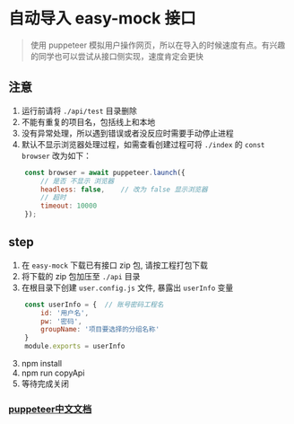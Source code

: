 # 自动导入 easy-mock 接口

> 使用 puppeteer 模拟用户操作网页，所以在导入的时候速度有点。有兴趣的同学也可以尝试从接口侧实现，速度肯定会更快

## 注意
1. 运行前请将 `./api/test` 目录删除
2. 不能有重复的项目名，包括线上和本地
3. 没有异常处理，所以遇到错误或者没反应时需要手动停止进程
4. 默认不显示浏览器处理过程，如需查看创建过程可将 `./index` 的 `const browser` 改为如下：
```javascript
    const browser = await puppeteer.launch({
        // 是否 不显示 浏览器
        headless: false,    // 改为 false 显示浏览器
        // 超时
        timeout: 10000
    });
```

## step
1. 在 `easy-mock` 下载已有接口 zip 包, 请按工程打包下载
2. 将下载的 zip 包加压至 `./api` 目录
3. 在根目录下创建 `user.config.js` 文件, 暴露出 `userInfo` 变量
```javascript
    const userInfo = {  // 账号密码工程名
        id: '用户名',
        pw: '密码',
        groupName: '项目要选择的分组名称'
    }
    module.exports = userInfo
```
3. npm install
4. npm run copyApi
5. 等待完成关闭

### [puppeteer中文文档](https://zhaoqize.github.io/puppeteer-api-zh_CN/#/)